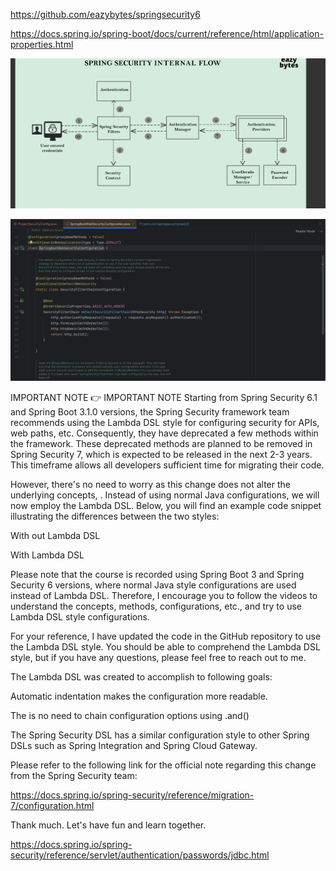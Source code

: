 https://github.com/eazybytes/springsecurity6

https://docs.spring.io/spring-boot/docs/current/reference/html/application-properties.html

![img.png](img.png)

![img_1.png](img_1.png)

IMPORTANT NOTE
👉 IMPORTANT NOTE
Starting from Spring Security 6.1 and Spring Boot 3.1.0 versions, the Spring Security framework team recommends using the Lambda DSL style for configuring security for APIs, web paths, etc. Consequently, they have deprecated a few methods within the framework. These deprecated methods are planned to be removed in Spring Security 7, which is expected to be released in the next 2-3 years. This timeframe allows all developers sufficient time for migrating their code.

However, there's no need to worry as this change does not alter the underlying concepts, . Instead of using normal Java configurations, we will now employ the Lambda DSL. Below, you will find an example code snippet illustrating the differences between the two styles:

With out Lambda DSL


With Lambda DSL


Please note that the course is recorded using Spring Boot 3 and Spring Security 6 versions, where normal Java style configurations are used instead of Lambda DSL. Therefore, I encourage you to follow the videos to understand the concepts, methods, configurations, etc., and try to use Lambda DSL style configurations.

For your reference, I have updated the code in the GitHub repository to use the Lambda DSL style. You should be able to comprehend the Lambda DSL style, but if you have any questions, please feel free to reach out to me.

The Lambda DSL was created to accomplish to following goals:

Automatic indentation makes the configuration more readable.

The is no need to chain configuration options using .and()

The Spring Security DSL has a similar configuration style to other Spring DSLs such as Spring Integration and Spring Cloud Gateway.

Please refer to the following link for the official note regarding this change from the Spring Security team:

https://docs.spring.io/spring-security/reference/migration-7/configuration.html



Thank much. Let's have fun and learn together.

https://docs.spring.io/spring-security/reference/servlet/authentication/passwords/jdbc.html